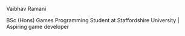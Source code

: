 Vaibhav Ramani

BSc (Hons) Games Programming Student at Staffordshire University | Aspiring game developer
